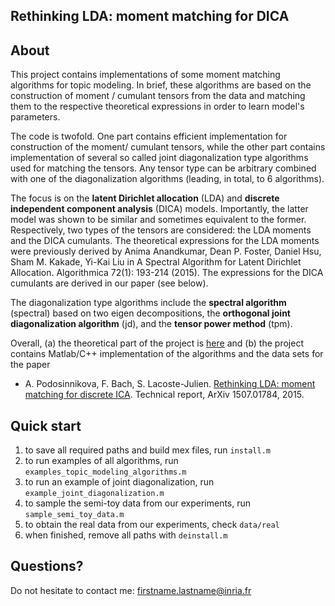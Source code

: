 ## Rethinking LDA: moment matching for DICA

## About
This project contains implementations of some moment matching algorithms for topic modeling. In brief, these algorithms are based on the construction of moment / cumulant tensors from the data and matching them to the respective theoretical expressions in order to learn model's parameters.

The code is twofold. One part contains efficient implementation for construction of the moment/ cumulant tensors, while the other part contains implementation of several so called joint diagonalization type algorithms used for matching the tensors. Any tensor type can be arbitrary combined with one of the diagonalization algorithms (leading, in total, to 6 algorithms).

The focus is on the **latent Dirichlet allocation** (LDA) and **discrete independent component analysis** (DICA) models. Importantly, the latter model was shown to be similar and sometimes equivalent to the former. Respectively, two types of the tensors are considered: the LDA moments and the DICA cumulants. The theoretical expressions for the LDA moments were previously derived by Anima Anandkumar, Dean P. Foster, Daniel Hsu, Sham M. Kakade, Yi-Kai Liu in A Spectral Algorithm for Latent Dirichlet Allocation. Algorithmica 72(1): 193-214 (2015). The expressions for the DICA cumulants are derived in our paper (see below).

The diagonalization type algorithms include the **spectral algorithm** (spectral) based on two eigen decompositions, the **orthogonal joint diagonalization algorithm** (jd), and the **tensor power method** (tpm).

Overall, (a) the theoretical part of the project is [here](http://www.di.ens.fr/~apodosin/dica-project.html) and (b) the project contains Matlab/C++ implementation of the algorithms and the data sets for the paper
* A. Podosinnikova, F. Bach, S. Lacoste-Julien. [Rethinking LDA: moment matching for discrete ICA](http://arxiv.org/abs/1507.01784). Technical report, ArXiv 1507.01784, 2015.








## Quick start

1. to save all required paths and build mex files, run ```install.m```
2. to run examples of all algorithms, run  ```examples_topic_modeling_algorithms.m```
3. to run an example of joint diagonalization, run ```example_joint_diagonalization.m```
4. to sample the semi-toy data from our experiments, run ```sample_semi_toy_data.m```
5. to obtain the real data from our experiments, check ```data/real```
6. when finished, remove all paths with ```deinstall.m```


## Questions?
Do not hesitate to contact me: firstname.lastname@inria.fr
